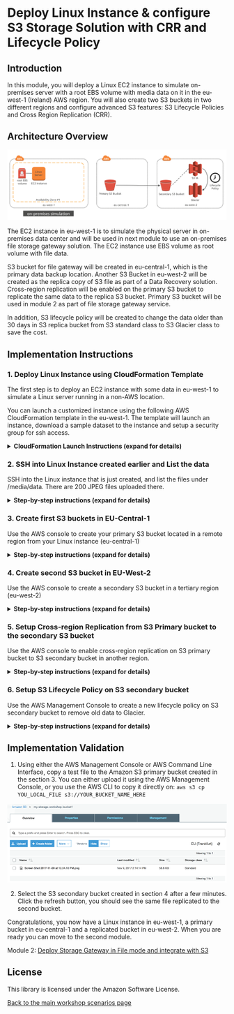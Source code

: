 # Deploy Linux Instance & configure S3 Storage Solution with CRR and Lifecycle Policy

## Introduction

In this module, you will deploy a Linux EC2 instance to simulate on-premises server with a root EBS volume with media data on it in the eu-west-1 (Ireland) AWS region. You will also create two S3 buckets in two different regions and configure advanced S3 features: S3 Lifecycle Policies and Cross Region Replication (CRR).

## Architecture Overview

![scenario 2 diagram 2](../../images/scenario-2-diagram-2.png)

The EC2 instance in eu-west-1 is to simulate the physical server in on-premises data center and will be used in next module to use an on-premises file storage gateway solution.  The EC2 instance use EBS volume as root volume with file data. 

S3 bucket for file gateway will be created in eu-central-1, which is the primary data backup location. Another S3 Bucket in eu-west-2 will be created as the replica copy of S3 file as part of a Data Recovery solution.  Cross-region replication will be enabled on the primary S3 bucket to replicate the same data to the replica S3 bucket.  Primary S3 bucket will be used in module 2 as part of file storage gateway service. 

In addition, S3 lifecycle policy will be created to change the data older than 30 days in S3 replica bucket from S3 standard class to S3 Glacier class to save the cost.   

## Implementation Instructions

### 1.	Deploy Linux Instance using CloudFormation Template

The first step is to deploy an EC2 instance with some data in eu-west-1 to simulate a Linux server running in a non-AWS location.

You can launch a customized instance using the following AWS CloudFormation template in the eu-west-1. The template will launch an instance, download a sample dataset to the instance and setup a security group for ssh access.

<details>
<summary><strong>CloudFormation Launch Instructions (expand for details)</strong></summary><p>

1.	Right click the **Launch Stack** link below and "open in new tab"

Region| Launch
------|-----
EU (Ireland) | [![Launch Module 1 in eu-west-1](http://docs.aws.amazon.com/AWSCloudFormation/latest/UserGuide/images/cloudformation-launch-stack-button.png)](https://console.aws.amazon.com/cloudformation/home?region=eu-west-1#/stacks/new?stackName=storage-workshop-2a&templateURL=https://s3-us-west-2.amazonaws.com/hybrid-storage-workshop/scenario2-step1-deploy-linux1-(eu-west-1).json)

2. Click **Next** on the Select Template page.
3. Select your default VPC and any one of the subnets within that vpc.  Note the subnet need to have a IGW attached.
4. If you already have an Access Key Pair for this region that you have access to, enter that key pair.  Otherwise, you will need to create a new key pair. [creating a key pair using amazon EC2](http://docs.aws.amazon.com/AWSEC2/latest/UserGuide/ec2-key-pairs.html#having-ec2-create-your-key-pair)
5. Leave the Allow SSH access from as 0.0.0.0/0 or enter the public IP of the computer from which you plan to access the Windows server.  You can find your public IP address at http://www.whatismypublicip.com/
6. Click **Next**.

![scenario-2-module-1-Picture1](../../images/scenario-2-module-1-Picture1.png)

7.	Click **Next** Again. (skipping IAM advanced section)
8.	On the Review page, check the box to acknowledge that CloudFormation will create IAM resources and click **Create**.

Once the CloudFormation stack shows a status of CREATE_COMPLETE, you are ready to move on to the next step2

![scenario-2-module-1-Picture2](../../images/scenario-2-module-1-Picture2.png)

Once the Cloudformation Stack shows a status of **CREATE_COMPLETE**, you can continue to the next step
</p></details>

### 2.	SSH into Linux Instance created earlier and List the data
SSH into the Linux instance that is just created, and list the files under /media/data. There are 200 JPEG files uploaded there. 
<details>
<summary><strong>Step-by-step instructions (expand for details)</strong></summary><p>

1. From the AWS Console, select EC2 in Services Tab, find the instance created by previous CloudFormation Stack.  The instance should have a name start with  “Hybrid Workshop – Deploy – Linux Server 1”. Write down the IPv4 Public IP in Description. 
2. Connect to the above Linux Instance. For detailed instruction, please refer to Connecting to Your Linux Instance Using SSH
3. In the Linux OS, type `cd /media/data`
4. Type `ls –l`, you should see 200 image files, which make up our sample data
</p></details>

### 3. Create first S3 buckets in EU-Central-1
Use the AWS console to create your primary S3 bucket located in a remote region from your Linux instance (eu-central-1)
<details>
<summary><strong>Step-by-step instructions (expand for details)</strong></summary><p>

1. Changed the AWS console region to eu-central-1
2. In the AWS Management Console select **Services** then select **S3** under Storage.
3. Select **Create Bucket**
4. Provide a globally unique name for your bucket such as my-storage-workshop-bucket1.
5. Select the Region to EU (Frankfurt)
6. Choose **Create** in the lower left of the dialog without.

![scenario-2-module-1-Picture3](../../images/scenario-2-module-1-Picture3.png)

</p></details>

### 4. Create second S3 bucket in EU-West-2
Use the AWS console to create a secondary S3 bucket in a tertiary region (eu-west-2)
<details>
<summary><strong>Step-by-step instructions (expand for details)</strong></summary><p>

1. In the AWS Management Console select **Services** then select **S3** under Storage.
2. Select **+Create Bucket**
3. Provide a globally unique name for your bucket such as my-storage-workshop-bucket2.
4. Select the Region to EU (London)
5. Choose **Create** in the lower left of the dialog.

![scenario-2-module-1-Picture4](../../images/scenario-2-module-1-Picture4.png)

</p></details>

### 5. Setup Cross-region Replication from S3 Primary bucket to the secondary S3 bucket
Use the AWS console to enable cross-region replication on S3 primary bucket to S3 secondary bucket in another region. 
<details>
<summary><strong>Step-by-step instructions (expand for details)</strong></summary><p>

1. In AWS Management Console, S3 service, all the buckets are listed. Click the name of the S3 bucket you created in Step 3. 
2. Click Management Tab, and click Replication
3. Click **Get started**, the Replication Rule will display a window to ask Enable versioning

![scenario-2-module-1-Picture5](../../images/scenario-2-module-1-Picture5.png)

4. Click **Enable Versioning**, the Replication rule window goes to Step 1 - Source,  select source as All contents and select Enabled for Status.  Will leave the KMS encryption uncheck in this case. 

![scenario-2-module-1-Picture6](../../images/scenario-2-module-1-Picture6.png)

5. Click Next, Replication rule windows goes to step 2 – Destination.  Click the input box under Destination bucket and a drop-down list will display all the existing buckets in this account.  Select the S3 bucket that was created in eu-west-2

![scenario-2-module-1-Picture7](../../images/scenario-2-module-1-Picture4.png)

6. Another warning window will display to ask to Enable versioning on S3 bucket . Click **Enable versioning**.

![scenario-2-module-1-Picture8](../../images/scenario-2-module-1-Picture8.png)

7. Once Versioning is enabled, leave the option unchecked and click **Next**
8. The Replication rule move to Step 3 – Permissions. Click the input box under **Select IAM Role**, and select create new role. 
9. In Step 4 – review window. Click **Save.**

![scenario-2-module-1-Picture9](../../images/scenario-2-module-1-Picture9.png)

10.	You should see a rule under Replication tab.
</p></details>

### 6. Setup S3 Lifecycle Policy on S3 secondary bucket
Use the AWS Management Console to create a new lifecycle policy on S3 secondary bucket to remove old data to Glacier.
<details>
<summary><strong>Step-by-step instructions (expand for details)</strong></summary><p>

1. In AWS Management Console, S3 service, all the buckets are listed. Click the name of  the S3 secondary bucket you created in Step 3. 
2. Click Management Tab, and click Lifecycle
3. Click Get started or **+Add lifecycle rule**
4. In the first step of Lifecycle Rule Window, enter a rule name, click **Next**

![scenario-2-module-1-Picture10](../../images/scenario-2-module-1-Picture10.png)

5. In the second step of Lifecycle Rule Window to configure Transitions. Check the Current version, and click + Add transition.  Select “Transition to Amazon glacier after” and add “30” in Days after object creation. 

![scenario-2-module-1-Picture11](../../images/scenario-2-module-1-Picture11.png)

6. In step 3 of Lifecycle Rule, leave all the option unchecked. Click **Next**
7. In review window,  click **Save.** 

![scenario-2-module-1-Picture12](../../images/scenario-2-module-1-Picture12.png)

</p></details>

## Implementation Validation
1. 	Using either the AWS Management Console or AWS Command Line Interface, copy a test file to the Amazon S3 primary bucket created in the section 3.
You can either upload it using the AWS Management Console, or you use the AWS CLI to copy it directly on:
`aws s3 cp YOU_LOCAL_FILE s3://YOUR_BUCKET_NAME_HERE`

![scenario-2-module-1-Picture13](../../images/scenario-2-module-1-Picture13.png)

2. Select the S3 secondary bucket created in section 4 after a few minutes.  Click the refresh button, you should see the same file replicated to the second bucket. 

Congratulations, you now have a Linux instance in eu-west-1, a primary bucket in eu-central-1 and a replicated bucket in eu-west-2. When you are ready you can move to the second module.

Module 2: [Deploy Storage Gateway in File mode and integrate with S3](../module-2/README.md)

## License

This library is licensed under the Amazon Software License.

[Back to the main workshop scenarios page](../../README.md)
